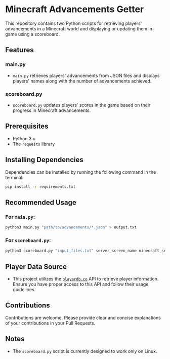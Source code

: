 # Minecraft Advancements Getter

This repository contains two Python scripts for retrieving players' advancements in a Minecraft world and displaying or updating them in-game using a scoreboard.

## Features

### main.py

- `main.py` retrieves players' advancements from JSON files and displays players' names along with the number of advancements achieved.

### scoreboard.py

- `scoreboard.py` updates players' scores in the game based on their progress in Minecraft advancements.

## Prerequisites

- Python 3.x
- The `requests` library

## Installing Dependencies

Dependencies can be installed by running the following command in the terminal:

```bash
pip install -r requirements.txt
```

## Recommended Usage

### For `main.py`:

```bash
python3 main.py "path/to/advancements/*.json" > output.txt
```

### For `scoreboard.py`:

```bash
python3 scoreboard.py "input_files.txt" server_screen_name minecraft_score_name
```

## Player Data Source

- This project utilizes the [`playerdb.co`](https://playerdb.co/) API to retrieve player information. Ensure you have proper access to this API and follow their usage guidelines.

## Contributions

Contributions are welcome. Please provide clear and concise explanations of your contributions in your Pull Requests.

## Notes

- The `scoreboard.py` script is currently designed to work only on Linux.
